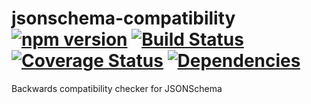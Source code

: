# jsonschema-compatibility [![npm version](https://badge.fury.io/js/jsonschema-compatibility.svg)](https://badge.fury.io/js/jsonschema-compatibility) [![Build Status](https://travis-ci.org/wikimedia/jsonschema-compatibility.svg?branch=master)](https://travis-ci.org/wikimedia/jsonschema-compatibility) [![Coverage Status](https://coveralls.io/repos/github/wikimedia/jsonschema-compatibility/badge.svg?branch=master)](https://coveralls.io/github/wikimedia/jsonschema-compatibility?branch=master) [![Dependencies](https://david-dm.org/wikimedia/jsonschema-compatibility.svg?branch=master)](https://david-dm.org/wikimedia/jsonschema-compatibility?branch=master)
Backwards compatibility checker for JSONSchema
